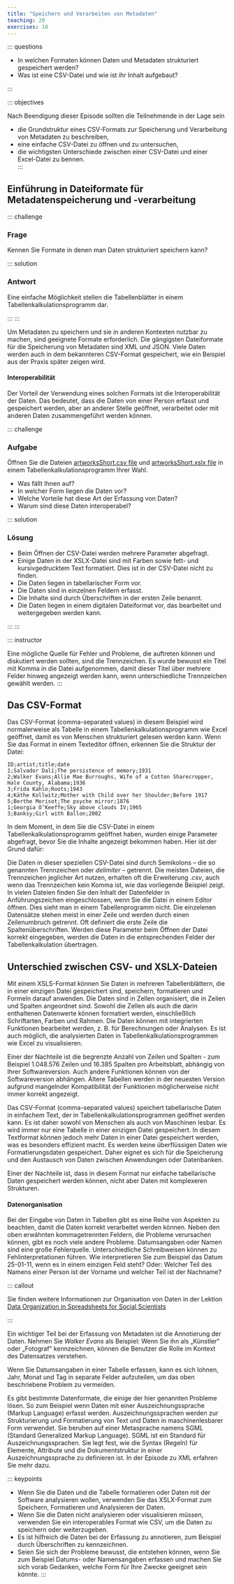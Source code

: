 ```yaml
---
title: "Speichern und Verarbeiten von Metadaten"
teaching: 20
exercises: 10
---
```

::: questions 

- In welchen Formaten können Daten und Metadaten strukturiert gespeichert werden?
- Was ist eine CSV-Datei und wie ist ihr Inhalt aufgebaut?

:::

::: objectives  

Nach Beendigung dieser Episode sollten die Teilnehmende in der Lage sein

- die Grundstruktur eines CSV-Formats zur Speicherung und Verarbeitung von Metadaten zu beschreiben, 
- eine einfache CSV-Datei zu öffnen und zu untersuchen,
- die wichtigsten Unterschiede zwischen einer CSV-Datei und einer Excel-Datei zu bennen.  
:::


## Einführung in Dateiformate für Metadatenspeicherung und -verarbeitung

::: challenge

### Frage 
Kennen Sie Formate in denen man Daten strukturiert speichern kann? 

::: solution

### Antwort
Eine einfache Möglichkeit stellen die Tabellenblätter in einem Tabellenkalkulationsprogramm dar. 

:::
:::

Um Metadaten zu speichern und sie in anderen Kontexten nutzbar zu machen, sind geeignete Formate erforderlich. Die gängigsten Dateiformate für die Speicherung von Metadaten sind XML und JSON. Viele Daten werden auch in dem bekannteren CSV-Format gespeichert, wie ein Beispiel aus der Praxis später zeigen wird.

#### Interoperabilität


Der Vorteil der Verwendung eines solchen Formats ist die Interoperabilität der Daten. Das bedeutet, dass die Daten von einer Person erfasst und gespeichert werden, aber an anderer Stelle geöffnet, verarbeitet oder mit anderen Daten zusammengeführt werden können.

::: challenge

### Aufgabe

Öffnen Sie die Dateien [artworksShort.csv file](https://github.com/HERMES-DKZ/metadata_lesson/blob/main/episodes/data/artworksShort.csv) und [artworksShort.xslx file](https://github.com/HERMES-DKZ/metadata_lesson/blob/main/episodes/data/artworksShort.xlsx) in einem Tabellenkalkulationsprogramm Ihrer Wahl. 

- Was fällt Ihnen auf?    
- In welcher Form liegen die Daten vor?    
- Welche Vorteile hat diese Art der Erfassung von Daten?   
- Warum sind diese Daten interoperabel?
    
::: solution

### Lösung

- Beim Öffnen der CSV-Datei werden mehrere Parameter abgefragt. 
- Einige Daten in der XSLX-Datei sind mit Farben sowie fett- und kursivgedrucktem Text formatiert. Dies ist in der CSV-Datei nicht zu finden. 
- Die Daten liegen in tabellarischer Form vor.    
- Die Daten sind in einzelnen Feldern erfasst.     
- Die Inhalte sind durch Überschriften in der ersten Zeile benannt.   
- Die Daten liegen in einem digitalen Dateiformat vor, das bearbeitet und weitergegeben werden kann.
    
:::
:::


::: instructor

Eine mögliche Quelle für Fehler und Probleme, die auftreten können und diskutiert werden sollten, sind die Trennzeichen. Es wurde bewusst ein Titel mit Komma in die Datei aufgenommen, damit dieser Titel über mehrere Felder hinweg angezeigt werden kann, wenn unterschiedliche Trennzeichen gewählt werden.
:::


## Das CSV-Format  

Das CSV-Format (comma-separated values) in diesem Beispiel wird normalerweise als Tabelle in einem Tabellenkalkulationsprogramm wie Excel geöffnet, damit es von Menschen strukturiert gelesen werden kann. Wenn Sie das Format in einem Texteditor öffnen, erkennen Sie die Struktur der Datei:  

```
ID;artist;title;date
1;Salvador Dalí;The persistence of memory;1931
2;Walker Evans;Allie Mae Burroughs, Wife of a Cotton Sharecropper, Hale County, Alabama;1936
3;Frida Kahlo;Roots;1943
4;Käthe Kollwitz;Mother with Child over her Shoulder;Before 1917
5;Berthe Morisot;The psyche mirror;1876
1;Georgia O’Keeffe;Sky above clouds IV;1965
3;Banksy;Girl with Ballon;2002
```

In dem Moment, in dem Sie die CSV-Datei in einem Tabellenkalkulationsprogramm geöffnet haben, wurden einige Parameter abgefragt, bevor Sie die Inhalte angezeigt bekommen haben. Hier ist der Grund dafür:  

Die Daten in dieser speziellen CSV-Datei sind durch Semikolons – die so genannten Trennzeichen oder *delimiter* – getrennt. Die meisten Dateien, die Trennzeichen jeglicher Art nutzen, erhalten oft die Erweiterung *.csv*, auch wenn das Trennzeichen kein Komma ist, wie das vorliegende Beispiel zeigt. In vielen Dateien finden Sie den Inhalt der Datenfelder in Anführungszeichen eingeschlossen, wenn Sie die Datei in einem Editor öffnen. Dies sieht man in einem Tabellenprogramm nicht. Die einzelenen Datensätze stehen meist in einer Zeile und werden durch einen Zeilenumbruch getrennt. Oft definiert die erste Zeile die Spaltenüberschriften. Werden diese Parameter beim Öffnen der Datei korrekt eingegeben, werden die Daten in die entsprechenden Felder der Tabellenkalkulation übertragen.  

## Unterschied zwischen CSV- und XSLX-Dateien


Mit einem XSLS-Format können Sie Daten in mehreren Tabellenblättern, die in einer einzigen Datei gespeichert sind, speichern, formatieren und Formeln darauf anwenden. Die Daten sind in Zellen organisiert, die in Zeilen und Spalten angeordnet sind. Sowohl die Zellen als auch die darin enthaltenen Datenwerte können formatiert werden, einschließlich Schriftarten, Farben und Rahmen. Die Daten können mit integrierten Funktionen bearbeitet werden, z. B. für Berechnungen oder Analysen. Es ist auch möglich, die analysierten Daten in Tabellenkalkulationsprogrammen wie Excel zu visualisieren.

Einer der Nachteile ist die begrenzte Anzahl von Zeilen und Spalten - zum Beispiel 1.048.576 Zeilen und 16.385 Spalten pro Arbeitsblatt, abhängig von Ihrer Softwareversion. Auch andere Funktionen können von der Softwareversion abhängen. Ältere Tabellen werden in der neuesten Version aufgrund mangelnder Kompatibilität der Funktionen möglicherweise nicht immer korrekt angezeigt.

Das CSV-Format (comma-separated values) speichert tabellarische Daten in einfachem Text, der in Tabellenkalkulationsprogrammen geöffnet werden kann. Es ist daher sowohl von Menschen als auch von Maschinen lesbar. Es wird immer nur eine Tabelle in einer einzigen Datei gespeichert. In diesem Textformat können jedoch mehr Daten in einer Datei gespeichert werden, was es besonders effizient macht. Es werden keine überflüssigen Daten wie Formatierungsdaten gespeichert. Daher eignet es sich für die Speicherung und den Austausch von Daten zwischen Anwendungen oder Datenbanken.

Einer der Nachteile ist, dass in diesem Format nur einfache tabellarische Daten gespeichert werden können, nicht aber Daten mit komplexeren Strukturen.


#### Datenorganisation

Bei der Eingabe von Daten in Tabellen gibt es eine Reihe von Aspekten zu beachten, damit die Daten korrekt verarbeitet werden können. Neben den oben erwähnten kommagetrennten Feldern, die Probleme verursachen können, gibt es noch viele andere Probleme. Datumsangaben oder Namen sind eine große Fehlerquelle. Unterschiedliche Schreibweisen können zu Fehlinterpretationen führen. Wie interpretieren Sie zum Beispiel das Datum 25-01-11, wenn es in einem einzigen Feld steht? Oder: Welcher Teil des Namens einer Person ist der Vorname und welcher Teil ist der Nachname?

::: callout

Sie finden weitere Informationen zur Organisation von Daten in der Lektion [Data Organization in Spreadsheets for Social Scientists](https://datacarpentry.github.io/spreadsheets-socialsci/)

:::  

Ein wichtiger Teil bei der Erfassung von Metadaten ist die Annotierung der Daten. Nehmen Sie *Walker Evans* als Beispiel: Wenn Sie ihn als „Künstler“ oder „Fotograf“ kennzeichnen, können die Benutzer die Rolle im Kontext des Datensatzes verstehen. 

Wenn Sie Datumsangaben in einer Tabelle erfassen, kann es sich lohnen, Jahr, Monat und Tag in separate Felder aufzuteilen, um das oben beschriebene Problem zu vermeiden. 


Es gibt bestimmte Datenformate, die einige der hier genannten Probleme lösen. So zum Beispiel wenn Daten mit einer Auszeichnungssprache (Markup Language) erfasst werden. Auszeichnungssprachen werden zur Strukturierung und Formatierung von Text und Daten in maschinenlesbarer Form verwendet. Sie beruhen auf einer Metasprache namens SGML (Standard Generalized Markup Language). SGML ist ein Standard für Auszeichnungssprachen. Sie legt fest, wie die Syntax (Regeln) für Elemente, Attribute und die Dokumentstruktur in einer Auszeichnungssprache zu definieren ist. In der Episode zu XML erfahren Sie mehr dazu. 

::: keypoints

* Wenn Sie die Daten und die Tabelle formatieren oder Daten mit der Software analysieren wollen, verwenden Sie das XSLX-Format zum Speichern, Formatieren und Analysieren der Daten.    
* Wenn Sie die Daten nicht analysieren oder visualisieren müssen, verwenden Sie ein interoperables Format wie CSV, um die Daten zu speichern oder weiterzugeben.    
* Es ist hilfreich die Daten bei der Erfassung zu annotieren, zum Beispiel durch Überschriften zu kennzeichnen.   
* Seien Sie sich der Probleme bewusst, die entstehen können, wenn Sie zum Beispiel Datums- oder Namensangaben erfassen und machen Sie sich vorab Gedanken, welche Form für Ihre Zwecke geeignet sein könnte.
:::
